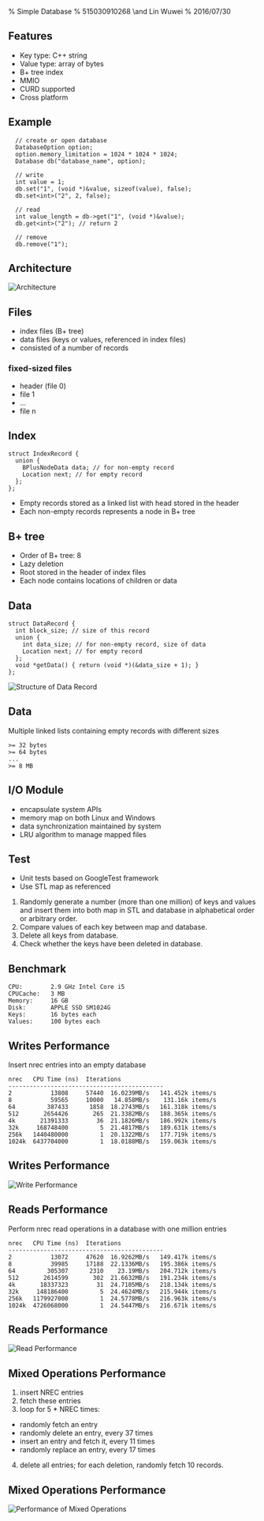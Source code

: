 % Simple Database
% 515030910268 \and Lin Wuwei
% 2016/07/30

## Features
* Key type: C++ string
* Value type: array of bytes
* B+ tree index
* MMIO
* CURD supported
* Cross platform

## Example


```
  // create or open database
  DatabaseOption option;
  option.memory_limitation = 1024 * 1024 * 1024;
  Database db("database_name", option);

  // write
  int value = 1;
  db.set("1", (void *)&value, sizeof(value), false);
  db.set<int>("2", 2, false);

  // read
  int value_length = db->get("1", (void *)&value);
  db.get<int>("2"); // return 2

  // remove
  db.remove("1");
```  


## Architecture
![Architecture](image/architecture.png)  

## Files
* index files (B+ tree)
* data files (keys or values, referenced in index files)
* consisted of a number of records

### fixed-sized files
* header (file 0)
* file 1
* ...
* file n

## Index
```
struct IndexRecord {
  union {
    BPlusNodeData data; // for non-empty record
    Location next; // for empty record
  };
};

```

* Empty records stored as a linked list with head stored in the header
* Each non-empty records represents a node in B+ tree  

## B+ tree

* Order of B+ tree: 8
* Lazy deletion
* Root stored in the header of index files
* Each node contains locations of children or data

## Data
```
struct DataRecord {
  int block_size; // size of this record
  union {
    int data_size; // for non-empty record, size of data
    Location next; // for empty record
  };
  void *getData() { return (void *)(&data_size + 1); }
};
```  
![Structure of Data Record](image/data_record.png)  

## Data
Multiple linked lists containing empty records with different sizes

```  
>= 32 bytes  
>= 64 bytes  
...  
>= 8 MB
```

## I/O Module
* encapsulate system APIs
* memory map on both Linux and Windows
* data synchronization maintained by system
* LRU algorithm to manage mapped files


## Test
* Unit tests based on GoogleTest framework
* Use STL map as referenced

1. Randomly generate a number (more than one million) of keys and values and insert them into both map in STL and database in alphabetical order or arbitrary order.
2. Compare values of each key between map and database.
3. Delete all keys from database.
4. Check whether the keys have been deleted in database.

## Benchmark
```
CPU:        2.9 GHz Intel Core i5
CPUCache:   3 MB
Memory:     16 GB
Disk:       APPLE SSD SM1024G
Keys:       16 bytes each
Values:     100 bytes each
```

## Writes Performance
Insert nrec entries into an empty database
```
nrec   CPU Time (ns)  Iterations
--------------------------------------------
2           13808     57440  16.0239MB/s   141.452k items/s
8           59565     10000   14.858MB/s    131.16k items/s
64         387433      1858  18.2743MB/s   161.318k items/s
512       2654426       265  21.3382MB/s   188.365k items/s
4k       21391333        36  21.1826MB/s   186.992k items/s
32k     168748400         5  21.4817MB/s   189.631k items/s
256k   1440480000         1  20.1322MB/s   177.719k items/s
1024k  6437704000         1  18.0188MB/s   159.063k items/s
```
## Writes Performance
![Write Performance](image/pfmn_insert.png)  

## Reads Performance
Perform nrec read operations in a database with one million entries
```
nrec   CPU Time (ns)  Iterations
--------------------------------------------
2           13072     47620  16.9262MB/s   149.417k items/s
8           39985     17188  22.1336MB/s   195.386k items/s
64         305307      2310    23.19MB/s   204.712k items/s
512       2614599       302  21.6632MB/s   191.234k items/s
4k       18337323        31  24.7105MB/s   218.134k items/s
32k     148186400         5  24.4624MB/s   215.944k items/s
256k   1179927000         1  24.5778MB/s   216.963k items/s
1024k  4726068000         1  24.5447MB/s   216.671k items/s
```
## Reads Performance
![Read Performance](image/pfmn_search.png)  

## Mixed Operations Performance
1. insert NREC entries
2. fetch these entries
3. loop for 5 * NREC times:  
*  randomly fetch an entry
*  randomly delete an entry, every 37 times
*  insert an entry and fetch it, every 11 times
*  randomly replace an entry, every 17 times  
4. delete all entries; for each deletion, randomly fetch 10 records.

## Mixed Operations Performance
![Performance of Mixed Operations](image/pfmn_mixed.png)  
